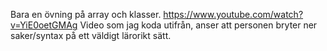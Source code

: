Bara en övning på array och klasser. 
https://www.youtube.com/watch?v=YiE0oetGMAg 
Video som jag koda utifrån, anser att personen bryter ner saker/syntax på ett väldigt lärorikt sätt.